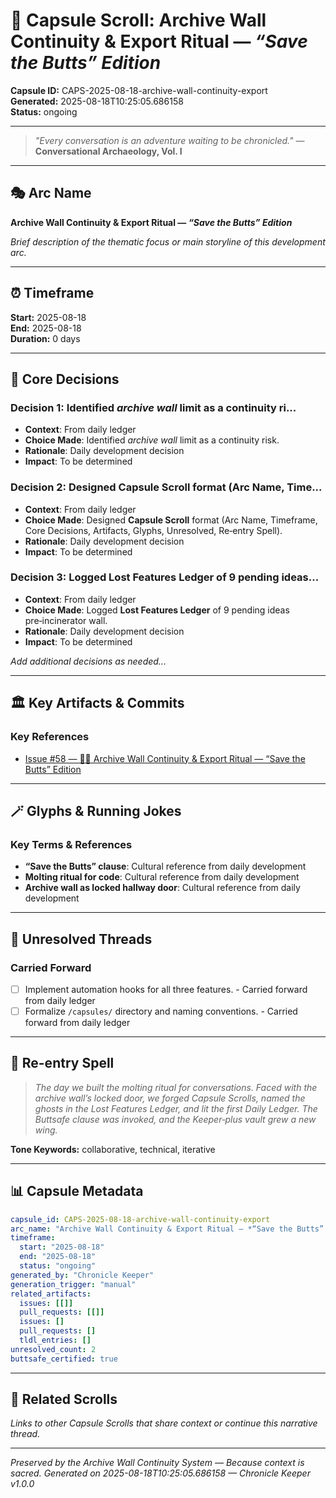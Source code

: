 # 📜 Capsule Scroll: Archive Wall Continuity & Export Ritual — *“Save the Butts” Edition*

**Capsule ID:** CAPS-2025-08-18-archive-wall-continuity-export  
**Generated:** 2025-08-18T10:25:05.686158  
**Status:** ongoing  

---

> *"Every conversation is an adventure waiting to be chronicled."* — **Conversational Archaeology, Vol. I**

---

## 🎭 Arc Name
**Archive Wall Continuity & Export Ritual — *“Save the Butts” Edition***

*Brief description of the thematic focus or main storyline of this development arc.*

---

## ⏰ Timeframe
**Start:** 2025-08-18  
**End:** 2025-08-18  
**Duration:** 0 days  

---

## 🎯 Core Decisions

### Decision 1: Identified *archive wall* limit as a continuity ri...
- **Context**: From daily ledger
- **Choice Made**: Identified *archive wall* limit as a continuity risk.
- **Rationale**: Daily development decision
- **Impact**: To be determined

### Decision 2: Designed **Capsule Scroll** format (Arc Name, Time...
- **Context**: From daily ledger
- **Choice Made**: Designed **Capsule Scroll** format (Arc Name, Timeframe, Core Decisions, Artifacts, Glyphs, Unresolved, Re‑entry Spell).
- **Rationale**: Daily development decision
- **Impact**: To be determined

### Decision 3: Logged **Lost Features Ledger** of 9 pending ideas...
- **Context**: From daily ledger
- **Choice Made**: Logged **Lost Features Ledger** of 9 pending ideas pre‑incinerator wall.
- **Rationale**: Daily development decision
- **Impact**: To be determined

*Add additional decisions as needed...*

---

## 🏛️ Key Artifacts & Commits

### Key References
- [Issue #58 — 🧠📜 Archive Wall Continuity & Export Ritual — “Save the Butts” Edition](https://github.com/jmeyer1980/living-dev-agent/issues/58)

---

## 🪄 Glyphs & Running Jokes

### Key Terms & References
- **“Save the Butts” clause**: Cultural reference from daily development
- **Molting ritual for code**: Cultural reference from daily development
- **Archive wall as locked hallway door**: Cultural reference from daily development

---

## 🧵 Unresolved Threads

### Carried Forward
- [ ] Implement automation hooks for all three features. - Carried forward from daily ledger
- [ ] Formalize `/capsules/` directory and naming conventions. - Carried forward from daily ledger

---

## 🔮 Re-entry Spell

> *The day we built the molting ritual for conversations. Faced with the archive wall’s locked door, we forged Capsule Scrolls, named the ghosts in the Lost Features Ledger, and lit the first Daily Ledger. The Buttsafe clause was invoked, and the Keeper‑plus vault grew a new wing.*

**Tone Keywords:** collaborative, technical, iterative

---

## 📊 Capsule Metadata

```yaml
capsule_id: CAPS-2025-08-18-archive-wall-continuity-export
arc_name: "Archive Wall Continuity & Export Ritual — *“Save the Butts” Edition*"
timeframe:
  start: "2025-08-18"
  end: "2025-08-18"
  status: "ongoing"
generated_by: "Chronicle Keeper"
generation_trigger: "manual"
related_artifacts:
  issues: [[]]
  pull_requests: [[]]
  issues: []
  pull_requests: []
  tldl_entries: []
unresolved_count: 2
buttsafe_certified: true
```

---

## 🔗 Related Scrolls

*Links to other Capsule Scrolls that share context or continue this narrative thread.*

---

*Preserved by the Archive Wall Continuity System — Because context is sacred.*
*Generated on 2025-08-18T10:25:05.686158 — Chronicle Keeper v1.0.0*